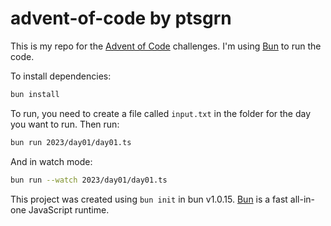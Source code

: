 # advent-of-code by ptsgrn

This is my repo for the [Advent of Code](https://adventofcode.com/) challenges. I'm using [Bun](https://bun.sh) to run the code.

To install dependencies:

```bash
bun install
```

To run, you need to create a file called `input.txt` in the folder for the day you want to run. Then run:

```bash
bun run 2023/day01/day01.ts
```

And in watch mode:

```bash
bun run --watch 2023/day01/day01.ts
```

This project was created using `bun init` in bun v1.0.15. [Bun](https://bun.sh) is a fast all-in-one JavaScript runtime.

